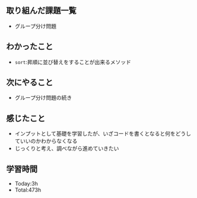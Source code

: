 ## 取り組んだ課題一覧
- グループ分け問題

## わかったこと
- `sort`:昇順に並び替えをすることが出来るメソッド 
  
## 次にやること
- グループ分け問題の続き
  
## 感じたこと
- インプットとして基礎を学習したが、いざコードを書くとなると何をどうしていいのかわからなくなる
- じっくりと考え、調べながら進めていきたい
  
## 学習時間
- Today:3h
- Total:473h
 

